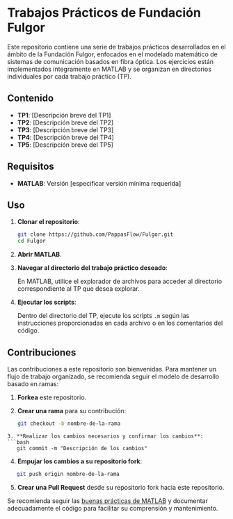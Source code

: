 # Trabajos Prácticos de Fundación Fulgor

Este repositorio contiene una serie de trabajos prácticos desarrollados en el ámbito de la Fundación Fulgor, enfocados en el modelado matemático de sistemas de comunicación basados en fibra óptica. Los ejercicios están implementados íntegramente en MATLAB y se organizan en directorios individuales por cada trabajo práctico (TP).

## Contenido

- **TP1**: [Descripción breve del TP1]
- **TP2**: [Descripción breve del TP2]
- **TP3**: [Descripción breve del TP3]
- **TP4**: [Descripción breve del TP4]
- **TP5**: [Descripción breve del TP5]

## Requisitos

- **MATLAB**: Versión [especificar versión mínima requerida]

## Uso

1. **Clonar el repositorio**:

   ```bash
   git clone https://github.com/PappasFlow/Fulgor.git
   cd Fulgor
   ```
2. **Abrir MATLAB**.

3. **Navegar al directorio del trabajo práctico deseado**:

   En MATLAB, utilice el explorador de archivos para acceder al directorio correspondiente al TP que desea explorar.

4. **Ejecutar los scripts**:

   Dentro del directorio del TP, ejecute los scripts `.m` según las instrucciones proporcionadas en cada archivo o en los comentarios del código.

## Contribuciones

Las contribuciones a este repositorio son bienvenidas. Para mantener un flujo de trabajo organizado, se recomienda seguir el modelo de desarrollo basado en ramas:

1. **Forkea** este repositorio.

2. **Crear una rama** para su contribución:

   ```bash
   git checkout -b nombre-de-la-rama
```
3. **Realizar los cambios necesarios y confirmar los cambios**:
```bash
   git commit -m "Descripción de los cambios"
```
4. **Empujar los cambios a su repositorio fork**:
```bash
   git push origin nombre-de-la-rama
```
5. **Crear una Pull Request** desde su repositorio fork hacia este repositorio.

Se recomienda seguir las [buenas prácticas de MATLAB](https://la.mathworks.com/help/matlab/matlab_prog/best-practices.html) y documentar adecuadamente el código para facilitar su comprensión y mantenimiento.

